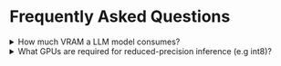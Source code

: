 # Frequently Asked Questions

<details>
    <summary>How much VRAM a LLM model consumes?</summary>

    By default, Tabby operates in int8 mode with CUDA, requiring approximately 8GB of VRAM for CodeLlama-7B.
</details>

<details>
  <summary>What GPUs are required for reduced-precision inference (e.g int8)?</summary>
  <div>
    <ul>
      <li>int8: Compute Capability >= 7.0 or Compute Capability 6.1</li>
      <li>float16: Compute Capability >= 7.0</li>
      <li>bfloat16: Compute Capability >= 8.0</li>
    </ul>
    <p>
      To determine the mapping between the GPU card type and its compute capability, please visit <a href="https://developer.nvidia.com/cuda-gpus">this page</a>
    </p>
  </div>
</details>
